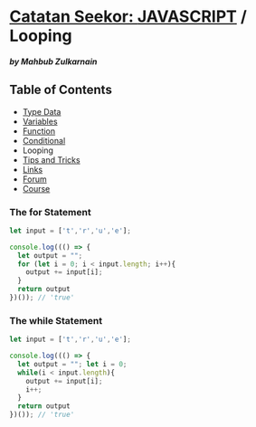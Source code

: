 # [Catatan Seekor: **JAVASCRIPT**](https://github.com/mahbubzulkarnain/catatan-seekor-javascript) / Looping
##### by Mahbub Zulkarnain

## Table of Contents
* [Type Data](https://github.com/mahbubzulkarnain/catatan-seekor-javascript/blob/master/modules/type_data.md)
* [Variables](https://github.com/mahbubzulkarnain/catatan-seekor-javascript/blob/master/modules/variables.md)
* [Function](https://github.com/mahbubzulkarnain/catatan-seekor-javascript/blob/master/modules/function.md)
* [Conditional](https://github.com/mahbubzulkarnain/catatan-seekor-javascript/blob/master/modules/conditional.md)
* Looping
* [Tips and Tricks](https://github.com/mahbubzulkarnain/catatan-seekor-javascript/blob/master/modules/tips_and_tricks.md)
* [Links](https://github.com/mahbubzulkarnain/catatan-seekor-javascript#links)
* [Forum](https://github.com/mahbubzulkarnain/catatan-seekor-javascript#forum)
* [Course](https://github.com/mahbubzulkarnain/catatan-seekor-javascript#course)

### The for Statement
```javascript
let input = ['t','r','u','e'];

console.log((() => {
  let output = "";
  for (let i = 0; i < input.length; i++){
    output += input[i];
  } 
  return output
})()); // 'true'
```

### The while Statement
```javascript
let input = ['t','r','u','e'];

console.log((() => {
  let output = ""; let i = 0;
  while(i < input.length){
    output += input[i];
    i++;
  } 
  return output
})()); // 'true'
```
